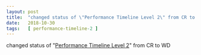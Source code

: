 ```yaml
---
layout: post
title:  "changed status of \"Performance Timeline Level 2\" from CR to WD"
date:   2018-10-30
tags:   [ performance-timeline-2 ]
---
```


changed status of "[Performance Timeline Level 2](/spec/performance-timeline-2)" from CR to WD

